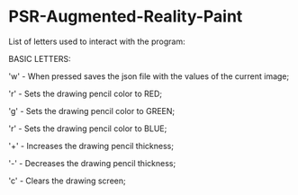 # PSR-Augmented-Reality-Paint
List of letters used to interact with the program:

BASIC LETTERS:

'w' - When pressed saves the json file with the values of the current image;

'r' - Sets the drawing pencil color to RED;

'g' - Sets the drawing pencil color to GREEN;

'r' - Sets the drawing pencil color to BLUE;

'+' - Increases the drawing pencil thickness;

'-' - Decreases the drawing pencil thickness;

'c' - Clears the drawing screen;










